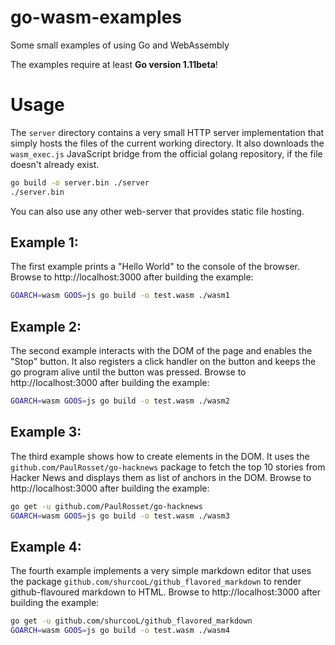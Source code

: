 # go-wasm-examples
Some small examples of using Go and WebAssembly

The examples require at least **Go version 1.11beta**!

# Usage

The `server` directory contains a very small HTTP server implementation that 
simply hosts the files of the current working directory.
It also downloads the `wasm_exec.js` JavaScript bridge from the official golang
repository, if the file doesn't already exist.

```bash
go build -o server.bin ./server
./server.bin
```
You can also use any other web-server that provides static file hosting.

## Example 1:

The first example prints a "Hello World" to the console of the browser.
Browse to http://localhost:3000 after building the example:

```bash
GOARCH=wasm GOOS=js go build -o test.wasm ./wasm1
```

## Example 2:

The second example interacts with the DOM of the page and enables the "Stop"
button.
It also registers a click handler on the button and keeps the go program alive 
until the button was pressed.
Browse to http://localhost:3000 after building the example:

```bash
GOARCH=wasm GOOS=js go build -o test.wasm ./wasm2
```

## Example 3:

The third example shows how to create elements in the DOM. It uses the
`github.com/PaulRosset/go-hacknews` package to fetch the top 10 stories from
Hacker News and displays them as list of anchors in the DOM.
Browse to http://localhost:3000 after building the example:

```bash
go get -u github.com/PaulRosset/go-hacknews
GOARCH=wasm GOOS=js go build -o test.wasm ./wasm3
```

## Example 4:

The fourth example implements a very simple markdown editor that uses the
package `github.com/shurcooL/github_flavored_markdown` to render
github-flavoured markdown to HTML.
Browse to http://localhost:3000 after building the example:

```bash
go get -u github.com/shurcooL/github_flavored_markdown
GOARCH=wasm GOOS=js go build -o test.wasm ./wasm4
```
